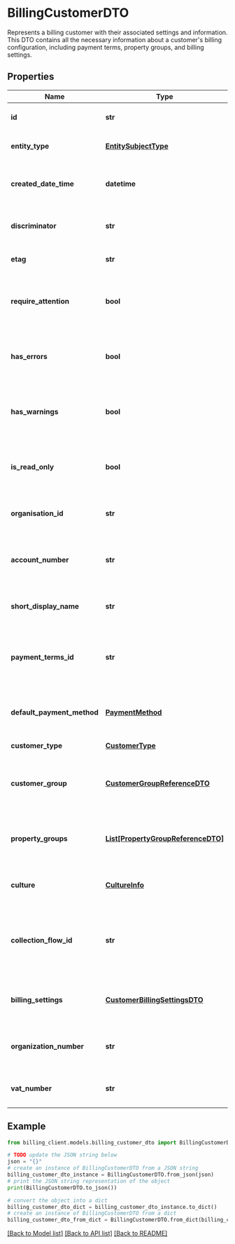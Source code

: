# BillingCustomerDTO

Represents a billing customer with their associated settings and information.  This DTO contains all the necessary information about a customer's billing configuration,  including payment terms, property groups, and billing settings.

## Properties

Name | Type | Description | Notes
------------ | ------------- | ------------- | -------------
**id** | **str** | Gets or sets the unique identifier. | [optional] 
**entity_type** | [**EntitySubjectType**](EntitySubjectType.md) | Gets or sets the type of the entity. | [optional] 
**created_date_time** | **datetime** | Gets or sets the date and time when the entity was created. | [optional] 
**discriminator** | **str** | Gets or sets the discriminator value. | [optional] 
**etag** | **str** | Gets or sets the ETag value. | [optional] 
**require_attention** | **bool** | Gets a value indicating whether the entity requires attention. | [optional] [readonly] 
**has_errors** | **bool** | Gets or sets a value indicating whether the entity has errors. | [optional] 
**has_warnings** | **bool** | Gets or sets a value indicating whether the entity has warnings. | [optional] 
**is_read_only** | **bool** | Gets or sets a value indicating whether the entity is read-only. | [optional] 
**organisation_id** | **str** | Gets or sets the organization identifier. | [optional] 
**account_number** | **str** | The unique account number assigned to the customer. | [optional] 
**short_display_name** | **str** | A shortened display name for the customer. | [optional] 
**payment_terms_id** | **str** | The unique identifier of the payment terms associated with the customer. | [optional] 
**default_payment_method** | [**PaymentMethod**](PaymentMethod.md) | The default payment method for the customer. | [optional] 
**customer_type** | [**CustomerType**](CustomerType.md) | The type of customer. | [optional] 
**customer_group** | [**CustomerGroupReferenceDTO**](CustomerGroupReferenceDTO.md) | Reference to the customer group this customer belongs to. | [optional] 
**property_groups** | [**List[PropertyGroupReferenceDTO]**](PropertyGroupReferenceDTO.md) | List of property groups associated with this customer. | [optional] 
**culture** | [**CultureInfo**](CultureInfo.md) | The culture settings for the customer. | [optional] 
**collection_flow_id** | **str** | The unique identifier of the collection flow associated with the customer. | [optional] 
**billing_settings** | [**CustomerBillingSettingsDTO**](CustomerBillingSettingsDTO.md) | The billing settings specific to this customer. | [optional] 
**organization_number** | **str** | The organization number of the customer. | [optional] 
**vat_number** | **str** | The VAT number of the customer. | [optional] 

## Example

```python
from billing_client.models.billing_customer_dto import BillingCustomerDTO

# TODO update the JSON string below
json = "{}"
# create an instance of BillingCustomerDTO from a JSON string
billing_customer_dto_instance = BillingCustomerDTO.from_json(json)
# print the JSON string representation of the object
print(BillingCustomerDTO.to_json())

# convert the object into a dict
billing_customer_dto_dict = billing_customer_dto_instance.to_dict()
# create an instance of BillingCustomerDTO from a dict
billing_customer_dto_from_dict = BillingCustomerDTO.from_dict(billing_customer_dto_dict)
```
[[Back to Model list]](../README.md#documentation-for-models) [[Back to API list]](../README.md#documentation-for-api-endpoints) [[Back to README]](../README.md)



